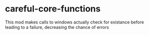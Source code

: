 # careful-core-functions

This mod makes calls to windows actually check for existance before leading to a failure, decreasing the chance of errors
